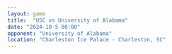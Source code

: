 ```yaml
---
layout: game
title:  "USC vs University of Alabama"
date: "2024-10-5 00:00"
opponent: "University of Alabama"
location: "Charleston Ice Palace - Charleston, SC"
---
```

